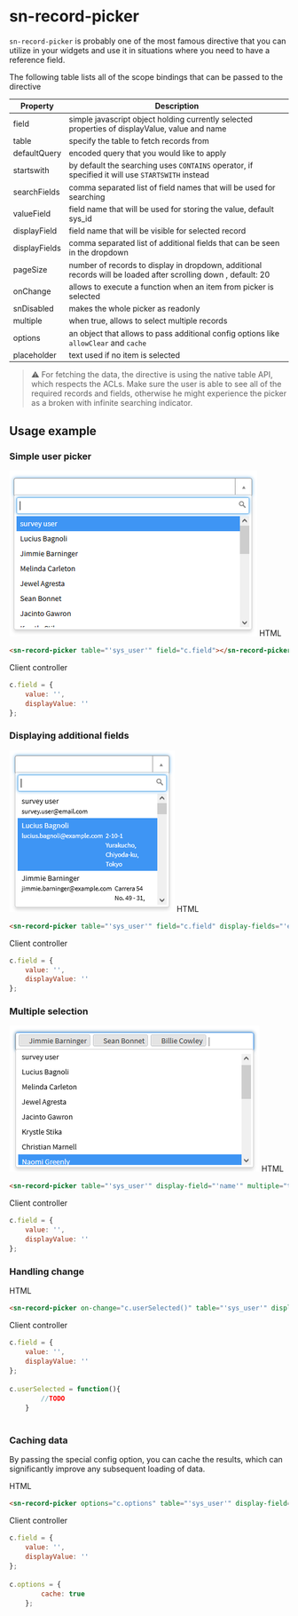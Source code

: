# sn-record-picker
`sn-record-picker` is probably one of the most famous directive that you can utilize in your widgets and use it in situations where you need to have a reference field.

The following table lists all of the scope bindings that can be passed to the directive

| Property      | Description                                                                                                     |
|---------------|-----------------------------------------------------------------------------------------------------------------|
| field         | simple javascript object holding currently selected properties of displayValue, value and name                  |
| table         | specify the table to fetch records from                                                                         |
| defaultQuery  | encoded query that you would like to apply                                                                      |
| startswith    | by default the searching uses `CONTAINS` operator, if specified it will use `STARTSWITH` instead                |
| searchFields  | comma separated list of field names that will be used for searching                                             |
| valueField    | field name that will be used for storing the value, default sys_id                                              |
| displayField  | field name that will be visible for selected record                                                             |
| displayFields | comma separated list of additional fields that can be seen in the dropdown                                      |
| pageSize      | number of records to display in dropdown, additional records will be loaded after scrolling down  , default: 20 |
| onChange      | allows to execute a function when an item from picker is selected                                               |
| snDisabled    | makes the whole picker as readonly                                                                              |
| multiple      | when true, allows to select multiple records                                                                    |
| options       | an object that allows to pass additional config options like `allowClear` and `cache`                           |
| placeholder   | text used if no item is selected                                                                                |


> :warning: For fetching the data, the directive is using the native table API, which respects the ACLs. Make sure the user is able to see all of the required records and fields, otherwise he might experience the picker as a broken with infinite searching indicator.

## Usage example

### Simple user picker
![simple user picker](2021-10-16-01-10-08.png)
HTML
```html
<sn-record-picker table="'sys_user'" field="c.field"></sn-record-picker>

```
Client controller
```javascript
c.field = {
    value: '',
    displayValue: ''
};
```

### Displaying additional fields
![display additional fields](2021-10-16-01-08-46.png)
HTML
```html
<sn-record-picker table="'sys_user'" field="c.field" display-fields="'email,location'"></sn-record-picker>

```
Client controller
```javascript
c.field = {
    value: '',
    displayValue: ''
};
```

### Multiple selection
![Multiple selection](2021-10-16-01-11-40.png)
HTML
```html
<sn-record-picker table="'sys_user'" display-field="'name'" multiple="true" field="c.field"></sn-record-picker>

```
Client controller
```javascript
c.field = {
    value: '',
    displayValue: ''
};
```

### Handling change
HTML
```html
<sn-record-picker on-change="c.userSelected()" table="'sys_user'" display-field="'name'" field="c.field"></sn-record-picker>

```
Client controller
```javascript
c.field = {
    value: '',
    displayValue: ''
};

c.userSelected = function(){
		//TODO
	}
	
```

### Caching data
By passing the special config option, you can cache the results, which can significantly improve any subsequent loading of data.

HTML
```html
<sn-record-picker options="c.options" table="'sys_user'" display-field="'name'" field="c.field"></sn-record-picker>

```
Client controller
```javascript
c.field = {
    value: '',
    displayValue: ''
};

c.options = {		
		cache: true
	};
	
```